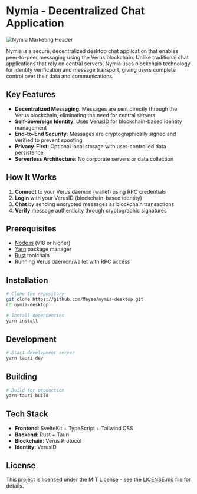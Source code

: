 # Nymia - Decentralized Chat Application

![Nymia Marketing Header](https://www.imgdumper.nl/uploads9/6856d3cbbf18b/6856d3cbbabe0-marketing-header.png)

Nymia is a secure, decentralized desktop chat application that enables peer-to-peer messaging using the Verus blockchain. Unlike traditional chat applications that rely on central servers, Nymia uses blockchain technology for identity verification and message transport, giving users complete control over their data and communications.

## Key Features

- **Decentralized Messaging**: Messages are sent directly through the Verus blockchain, eliminating the need for central servers
- **Self-Sovereign Identity**: Uses VerusID for blockchain-based identity management
- **End-to-End Security**: Messages are cryptographically signed and verified to prevent spoofing
- **Privacy-First**: Optional local storage with user-controlled data persistence
- **Serverless Architecture**: No corporate servers or data collection

## How It Works

1. **Connect** to your Verus daemon (wallet) using RPC credentials
2. **Login** with your VerusID (blockchain-based identity)
3. **Chat** by sending encrypted messages as blockchain transactions
4. **Verify** message authenticity through cryptographic signatures

## Prerequisites

- [Node.js](https://nodejs.org/) (v18 or higher)
- [Yarn](https://yarnpkg.com/) package manager
- [Rust](https://rustup.rs/) toolchain
- Running Verus daemon/wallet with RPC access

## Installation

```bash
# Clone the repository
git clone https://github.com/Meyse/nymia-desktop.git
cd nymia-desktop

# Install dependencies
yarn install
```

## Development

```bash
# Start development server
yarn tauri dev
```

## Building

```bash
# Build for production
yarn tauri build
```

## Tech Stack

- **Frontend**: SvelteKit + TypeScript + Tailwind CSS
- **Backend**: Rust + Tauri
- **Blockchain**: Verus Protocol
- **Identity**: VerusID

## License

This project is licensed under the MIT License - see the [LICENSE.md](LICENSE.md) file for details.
